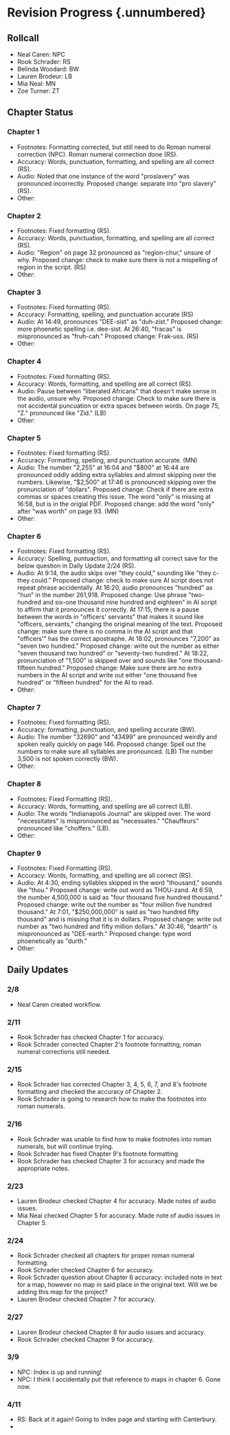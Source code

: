 # Revision Progress {.unnumbered}

## Rollcall
- Neal Caren: NPC
- Rook Schrader: RS
- Belinda Woodard: BW
- Lauren Brodeur: LB
- Mia Neal: MN
- Zoe Turner: ZT
## Chapter Status

### Chapter 1
- Footnotes: Formatting corrected, but still need to do Roman numeral correction (NPC). Roman numeral connection done (RS).
- Accuracy: Words, punctuation, formatting, and spelling are all correct (RS).
- Audio: Noted that one instance of the word "proslavery" was pronounced incorrectly. Proposed change: separate into "pro slavery" (RS).
- Other:

### Chapter 2
- Footnotes: Fixed formatting (RS).
- Accuracy: Words, punctuation, formatting, and spelling are all correct (RS).
- Audio: "Region" on page 32 pronounced as "region-chur," unsure of why. Proposed change: check to make sure there is not a mispelling of region in the script. (RS)
- Other:

### Chapter 3
- Footnotes: Fixed formatting (RS).
- Accuracy: Formatting, spelling, and punctuation accurate (RS)
- Audio: At 14:49, pronounces "DEE-sist" as "duh-zist." Proposed change: more phoenetic spelling i.e. dee-sist. At 26:40, "fracas" is mispronounced as "fruh-cah." Proposed change: Frak-uss. (RS)
- Other:

### Chapter 4
- Footnotes: Fixed formatting (RS).
- Accuracy: Words, formatting, and spelling are all correct (RS).
- Audio: Pause between "liberated Africans" that doesn't make sense in the audio, unsure why. Proposed change: Check to make sure there is not accidental puncuation or extra spaces between words. On page 75, "Z." pronounced like "Zid." (LB)
- Other:

### Chapter 5
- Footnotes: Fixed formatting (RS).
- Accuracy: Formatting, spelling, and punctuation accurate. (MN)
- Audio: The number "2,255" at 16:04 and "$800" at 16:44 are pronounced oddly adding extra syllables and almost skipping over the numbers. Likewise, "$2,500" at 17:46 is pronounced skipping over the pronunciation of "dollars". Proposed change: Check if there are extra commas or spaces creating this issue. The word "only" is missing at 16:58, but is in the origial PDF. Proposed change: add the word "only" after "was worth" on page 93. (MN)
- Other:

### Chapter 6
- Footnotes: Fixed formatting (RS).
- Accuracy: Spelling, puntuaction, and formatting all correct save for the below question in Daily Update 2/24 (RS).
- Audio: At 9:14, the audio skips over "they could," sounding like "they c- they could." Proposed change: check to make sure AI script does not repeat phrase accidentally. At 16:20, audio pronounces "hundred" as "hun" in the number 261,918. Proposed change: Use phrase "two-hundred and six-one thousand nine hundred and eighteen" in AI script to affirm that it pronounces it correctly. At 17:15, there is a pause between the words in "officers' servants" that makes it sound like "officers, servants," changing the original meaning of the text. Proposed change: make sure there is no comma in the AI script and that "officers'" has the correct apostraphe. At 18:02, pronounces "7,200" as "seven two hundred." Proposed change: write out the number as either "seven thousand two hundred" or "seventy-two hundred." At 18:22, pronunciation of "1,500" is skipped over and sounds like "one thousand- fifteen hundred." Proposed change: Make sure there are no extra numbers in the AI script and write out either "one thousand five hundred" or "fifteen hundred" for the AI to read.
- Other:

### Chapter 7
- Footnotes: Fixed formatting (RS).
- Accuracy: formatting, punctuation, and spelling accurate (BW).
- Audio: The number "32690" and "43499" are pronounced weirdly and spoken really quickly on page 146. Proposed change: Spell out the numbers to make sure all syllables are pronounced. (LB) The number 3,500 is not spoken correctly (BW).
- Other:

### Chapter 8
- Footnotes: Fixed Formatting (RS).
- Accuracy: Words, formatting, and spelling are all correct (LB).
- Audio: The words "Indianapolis Journal" are skipped over. The word "necessitates" is mispronounced as "necessates." "Chauffeurs" pronounced like "choffers." (LB).
- Other:

### Chapter 9
- Footnotes: Fixed Formatting (RS).
- Accuracy: Words, formatting, and spelling are all correct (RS).
- Audio: At 4:30, ending syllables skipped in the word "thousand," sounds like "thou." Proposed change: write out word as THOU-zand. At 6:59, the number 4,500,000 is said as "four thousand five hundred thousand." Proposed change: write out the number as "four million five hundred thousand." At 7:01, "$250,000,000" is said as "two hundred fifty thousand" and is missing that it is in dollars. Proposed change: write out number as "two hundred and fifty million dollars." At 30:46, "dearth" is mispronounced as "DEE-earth." Proposed change: type word phoenetically as "durth."
- Other:


## Daily Updates

### 2/8
- Neal Caren created workflow.

### 2/11
- Rook Schrader has checked Chapter 1 for accuracy.
- Rook Schrader corrected Chapter 2's footnote formatting, roman numeral corrections still needed.

### 2/15
- Rook Schrader has corrected Chapter 3, 4, 5, 6, 7, and 8's footnote formatting and checked the accuracy of Chapter 2.
- Rook Schrader is going to research how to make the footnotes into roman numerals.

### 2/16 
- Rook Schrader was unable to find how to make footnotes into roman numerals, but will continue trying.
- Rook Schrader has fixed Chapter 9's footnote formatting
- Rook Schrader has checked Chapter 3 for accuracy and made the appropriate notes.

### 2/23
- Lauren Brodeur checked Chapter 4 for accuracy. Made notes of audio issues.
- Mia Neal checked Chapter 5 for accuracy. Made note of audio issues in Chapter 5.

### 2/24
- Rook Schrader checked all chapters for proper roman numeral formatting.
- Rook Schrader checked Chapter 6 for accuracy.
- Rook Schrader question about Chapter 6 accuracy: included note in text for a map, however no map in said place in the original text. Will we be adding this map for the project? 
- Lauren Brodeur checked Chapter 7 for accuracy.

### 2/27
- Lauren Brodeur checked Chapter 8 for audio issues and accuracy.
- Rook Schrader checked Chapter 9 for accuracy.

### 3/9
- NPC: Index is up and running! 
- NPC: I think I accidentally put that reference to maps in chapter 6. Gone now.

### 4/11
- RS: Back at it again! Going to Index page and starting with Canterbury.
- 
